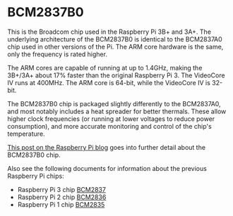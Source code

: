 # BCM2837B0

This is the Broadcom chip used in the Raspberry Pi 3B+ and 3A+. The underlying architecture of the BCM2837B0 is identical to the BCM2837A0 chip used in other versions of the Pi. The ARM core hardware is the same, only the frequency is rated higher.

The ARM cores are capable of running at up to 1.4GHz, making the 3B+/3A+ about 17% faster than the original Raspberry Pi 3. The VideoCore IV runs at 400MHz. The ARM core is 64-bit, while the VideoCore IV is 32-bit.

The BCM2837B0 chip is packaged slightly differently to the BCM2837A0, and most notably includes a heat spreader for better thermals. These allow higher clock frequencies (or running at lower voltages to reduce power consumption), and more accurate monitoring and control of the chip's temperature.

[This post on the Raspberry Pi blog](https://www.raspberrypi.org/blog/raspberry-pi-3-model-bplus-sale-now-35/) goes into further detail about the BCM2837B0 chip.

Also see the following documents for information about the previous Raspberry Pi chips:

* Raspberry Pi 3 chip [BCM2837](../bcm2837/README.md)
* Raspberry Pi 2 chip [BCM2836](../bcm2836/README.md)
* Raspberry Pi 1 chip [BCM2835](../bcm2835/README.md)
